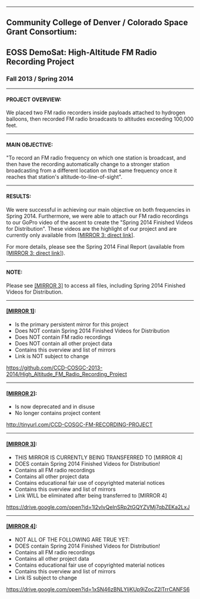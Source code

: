 -----------------------------------------------------------------------------
## Community College of Denver / Colorado Space Grant Consortium:

## EOSS DemoSat:  High-Altitude FM Radio Recording Project

### Fall 2013 / Spring 2014




-----------------------------------------------------------------------------
#### PROJECT OVERVIEW:

We placed two FM radio recorders inside payloads attached to hydrogen balloons, 
then recorded FM radio broadcasts to altitudes exceeding 100,000 feet.




-----------------------------------------------------------------------------
#### MAIN OBJECTIVE:

"To record an FM radio frequency on which one station is broadcast, and then 
have the recording automatically change to a stronger station broadcasting 
from a different location on that same frequency once it reaches that 
station's altitude-to-line-of-sight".




-----------------------------------------------------------------------------
#### RESULTS:

We were successful in achieving our main objective on both frequencies in Spring 2014.  Furthermore, we were able to attach our FM radio recordings to our GoPro video of the ascent to create the "Spring 2014 Finished Videos for Distribution".  These videos are the highlight of our project and are currently only available from [[MIRROR 3: direct link]](https://drive.google.com/open?id=1V_16yWv78SCjSYHDz5jKJByYZj3gO9kV).  

For more details, please see the Spring 2014 Final Report (available from [[MIRROR 3: direct link]](https://drive.google.com/open?id=1ser7O-UXn-9iSw0pbLH0nqMtInKPGe5B)).




-----------------------------------------------------------------------------
#### NOTE:

Please see [[MIRROR 3]](https://drive.google.com/open?id=1l2vIvQeInSRp2tGQYZVMj7qbZEKa2LxJ) to access all files, including Spring 2014 Finished Videos for Distribution.



-----------------------------------------------------------------------------
#### [[MIRROR 1]](https://github.com/CCD-COSGC-2013-2014/High_Altitude_FM_Radio_Recording_Project): 

* Is the primary persistent mirror for this project
* Does NOT contain Spring 2014 Finished Videos for Distribution
* Does NOT contain FM radio recordings
* Does NOT contain all other project data
* Contains this overview and list of mirrors
* Link is NOT subject to change 
 
 https://github.com/CCD-COSGC-2013-2014/High_Altitude_FM_Radio_Recording_Project 



-----------------------------------------------------------------------------
#### [[MIRROR 2]](http://tinyurl.com/CCD-COSGC-FM-RECORDING-PROJECT):  

* Is now deprecated and in disuse
* No longer contains project content

http://tinyurl.com/CCD-COSGC-FM-RECORDING-PROJECT 



-----------------------------------------------------------------------------
#### [[MIRROR 3]](https://drive.google.com/open?id=1l2vIvQeInSRp2tGQYZVMj7qbZEKa2LxJ):  

* THIS MIRROR IS CURRENTLY BEING TRANSFERRED TO [MIRROR 4]
* DOES contain Spring 2014 Finished Videos for Distribution!
* Contains all FM radio recordings
* Contains all other project data 
* Contains educational fair use of copyrighted material notices
* Contains this overview and list of mirrors
* Link WILL be eliminated after being transferred to [MIRROR 4]

https://drive.google.com/open?id=1l2vIvQeInSRp2tGQYZVMj7qbZEKa2LxJ 



-----------------------------------------------------------------------------
#### [[MIRROR 4]](https://drive.google.com/open?id=1xSN46zBNLYljKUp9iZocZ2lTrrCANFS6):

* NOT ALL OF THE FOLLOWING ARE TRUE YET:
* DOES contain Spring 2014 Finished Videos for Distribution!
* Contains all FM radio recordings
* Contains all other project data 
* Contains educational fair use of copyrighted material notices
* Contains this overview and list of mirrors
* Link IS subject to change

https://drive.google.com/open?id=1xSN46zBNLYljKUp9iZocZ2lTrrCANFS6
